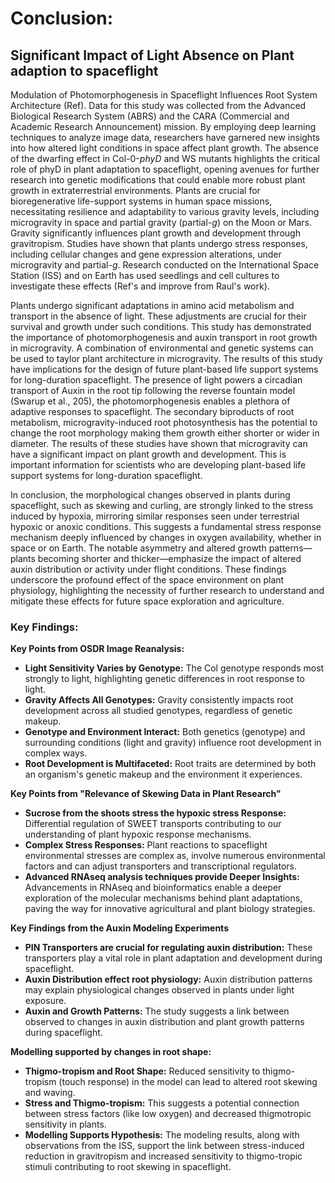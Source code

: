 # Conclusion:

## Significant Impact of Light Absence on Plant adaption to spaceflight&#x20;

Modulation of Photomorphogenesis in Spaceflight Influences Root System Architecture (Ref). Data for this study was collected from the Advanced Biological Research System (ABRS) and the CARA (Commercial and Academic Research Announcement) mission. By employing deep learning techniques to analyze image data, researchers have garnered new insights into how altered light conditions in space affect plant growth. The absence of the dwarfing effect in Col-0-_phyD_ and WS mutants highlights the critical role of phyD in plant adaptation to spaceflight, opening avenues for further research into genetic modifications that could enable more robust plant growth in extraterrestrial environments. Plants are crucial for bioregenerative life-support systems in human space missions, necessitating resilience and adaptability to various gravity levels, including microgravity in space and partial gravity (partial-_g_) on the Moon or Mars. Gravity significantly influences plant growth and development through gravitropism. Studies have shown that plants undergo stress responses, including cellular changes and gene expression alterations, under microgravity and partial-_g_. Research conducted on the International Space Station (ISS) and on Earth has used seedlings and cell cultures to investigate these effects (Ref's and improve from Raul's work).



Plants undergo significant adaptations in amino acid metabolism and transport in the absence of light. These adjustments are crucial for their survival and growth under such conditions. This study has demonstrated the importance of photomorphogenesis and auxin transport in root growth in microgravity. A combination of environmental and genetic systems can be used to taylor plant architecture in microgravity. The results of this study have implications for the design of future plant-based life support systems for long-duration spaceflight. The presence of light powers a circadian transport of Auxin in the root tip following the reverse fountain model (Swarup et al., 205), the photomorphogenesis enables a plethora of adaptive responses to spaceflight. The secondary biproducts of root metabolism, microgravity-induced root photosynthesis has the potential to change the root morphology making them growth either shorter or wider in diameter. The results of these studies have shown that microgravity can have a significant impact on plant growth and development. This is important information for scientists who are developing plant-based life support systems for long-duration spaceflight.



In conclusion, the morphological changes observed in plants during spaceflight, such as skewing and curling, are strongly linked to the stress induced by hypoxia, mirroring similar responses seen under terrestrial hypoxic or anoxic conditions. This suggests a fundamental stress response mechanism deeply influenced by changes in oxygen availability, whether in space or on Earth. The notable asymmetry and altered growth patterns—plants becoming shorter and thicker—emphasize the impact of altered auxin distribution or activity under flight conditions. These findings underscore the profound effect of the space environment on plant physiology, highlighting the necessity of further research to understand and mitigate these effects for future space exploration and agriculture.

####



### Key Findings:



**Key Points from OSDR Image Reanalysis:**

* **Light Sensitivity Varies by Genotype:** The Col genotype responds most strongly to light, highlighting genetic differences in root response to light.
* **Gravity Affects All Genotypes:** Gravity consistently impacts root development across all studied genotypes, regardless of genetic makeup.
* **Genotype and Environment Interact:** Both genetics (genotype) and surrounding conditions (light and gravity) influence root development in complex ways.
* **Root Development is Multifaceted:** Root traits are determined by both an organism's genetic makeup and the environment it experiences.



**Key Points from "Relevance of Skewing Data in Plant Research"**

* **Sucrose from the shoots stress the hypoxic stress Response:** Differential regulation of SWEET transports contributing to our understanding of plant hypoxic response mechanisms.
* **Complex Stress Responses:** Plant reactions to spaceflight environmental stresses are complex as, involve numerous environmental factors and can adjust transporters and transcriptional regulators.
* **Advanced RNAseq analysis techniques provide Deeper Insights:** Advancements in RNAseq and bioinformatics enable a deeper exploration of the molecular mechanisms behind plant adaptations, paving the way for innovative agricultural and plant biology strategies.



**Key Findings from the Auxin Modeling Experiments**

* **PIN Transporters are crucial for regulating auxin distribution:** These transporters play a vital role in plant adaptation and development during spaceflight.
* **Auxin Distribution effect root physiology:** Auxin distribution patterns may explain physiological changes observed in plants under light exposure.
* **Auxin and Growth Patterns:** The study suggests a link between observed to changes in auxin distribution and plant growth patterns during spaceflight.



**Modelling supported by changes in root shape:**

* **Thigmo-tropism and Root Shape:** Reduced sensitivity to thigmo-tropism (touch response) in the model can lead to altered root skewing and waving.
* **Stress and Thigmo-tropism:** This suggests a potential connection between stress factors (like low oxygen) and decreased thigmotropic sensitivity in plants.
* **Modelling Supports Hypothesis:** The modeling results, along with observations from the ISS, support the link between stress-induced reduction in gravitropism and increased sensitivity to thigmo-tropic stimuli contributing to root skewing in spaceflight. &#x20;







###

